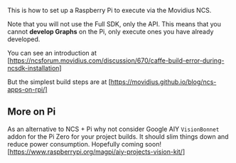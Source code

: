 
This is how to set up a Raspberry Pi to execute via the Movidius NCS.

Note that you will not use the Full SDK, only the API. 
This means that you cannot **develop Graphs** on the Pi, 
only execute ones you have already developed.

You can see an introduction at [https://ncsforum.movidius.com/discussion/670/caffe-build-error-during-ncsdk-installation]

But the simplest build steps are at [https://movidius.github.io/blog/ncs-apps-on-rpi/]

<coming soon>
  
  
## More on Pi

As an alternative to NCS + Pi why not consider 
Google AIY `VisionBonnet` addon for the Pi Zero 
for your project builds. 
It should slim things down and reduce power consumption.
Hopefully coming soon!
[https://www.raspberrypi.org/magpi/aiy-projects-vision-kit/]

